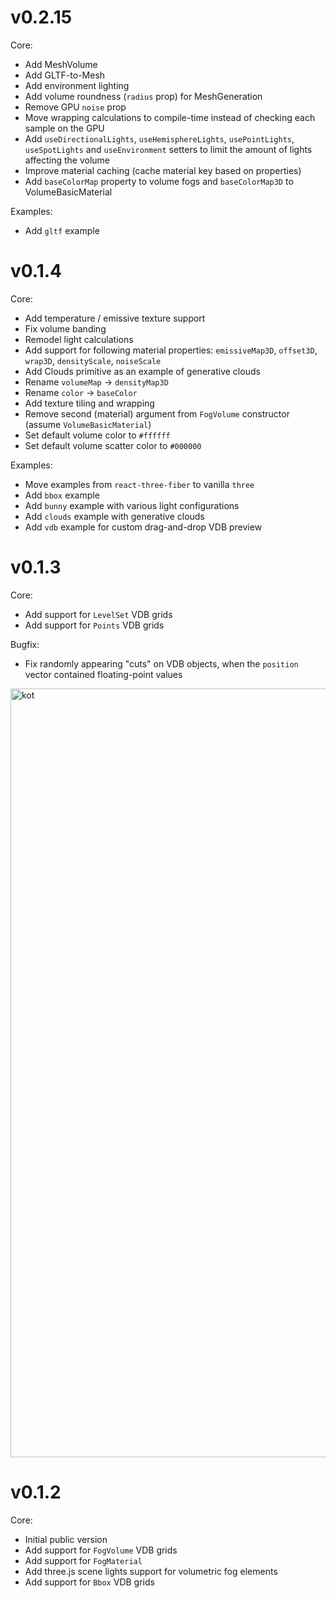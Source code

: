 # v0.2.15

Core:

- Add MeshVolume
- Add GLTF-to-Mesh
- Add environment lighting
- Add volume roundness (`radius` prop) for MeshGeneration
- Remove GPU `noise` prop
- Move wrapping calculations to compile-time instead of checking each sample on the GPU
- Add `useDirectionalLights`, `useHemisphereLights`, `usePointLights`, `useSpotLights` and `useEnvironment` setters to limit the amount of lights affecting the volume
- Improve material caching (cache material key based on properties)
- Add `baseColorMap` property to volume fogs and `baseColorMap3D` to VolumeBasicMaterial

Examples:

- Add `gltf` example

# v0.1.4

Core:

- Add temperature / emissive texture support
- Fix volume banding
- Remodel light calculations
- Add support for following material properties: `emissiveMap3D`, `offset3D`, `wrap3D`, `densityScale`, `noiseScale`
- Add Clouds primitive as an example of generative clouds
- Rename `volumeMap` -> `densityMap3D`
- Rename `color` -> `baseColor`
- Add texture tiling and wrapping
- Remove second (material) argument from `FogVolume` constructor (assume `VolumeBasicMaterial`)
- Set default volume color to `#ffffff`
- Set default volume scatter color to `#000000`

Examples:

- Move examples from `react-three-fiber` to vanilla `three`
- Add `bbox` example
- Add `bunny` example with various light configurations
- Add `clouds` example with generative clouds
- Add `vdb` example for custom drag-and-drop VDB preview

# v0.1.3

Core:

- Add support for `LevelSet` VDB grids
- Add support for `Points` VDB grids

Bugfix:

- Fix randomly appearing "cuts" on VDB objects, when the `position` vector contained floating-point values

<img width="1230" alt="kot" src="https://user-images.githubusercontent.com/9549760/201450565-cb368a13-da04-4436-90de-0a4fb1a5de56.png">

# v0.1.2

Core:

- Initial public version
- Add support for `FogVolume` VDB grids
- Add support for `FogMaterial`
- Add three.js scene lights support for volumetric fog elements
- Add support for `Bbox` VDB grids
